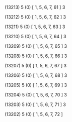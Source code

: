 (13213) 5 (0) [ 1, 5, 6, 7, 61 ] 3 


(13212) 5 (0) [ 1, 5, 6, 7, 62 ] 3 


(13211) 5 (0) [ 1, 5, 6, 7, 63 ] 3 


(13210) 5 (0) [ 1, 5, 6, 7, 64 ] 3 


(13209) 5 (0) [ 1, 5, 6, 7, 65 ] 3 


(13208) 5 (0) [ 1, 5, 6, 7, 66 ] 3 


(13207) 5 (0) [ 1, 5, 6, 7, 67 ] 3 


(13206) 5 (0) [ 1, 5, 6, 7, 68 ] 3 


(13205) 5 (0) [ 1, 5, 6, 7, 69 ] 3 


(13204) 5 (0) [ 1, 5, 6, 7, 70 ] 3 


(13203) 5 (0) [ 1, 5, 6, 7, 71 ] 3 


(13202) 5 (0) [ 1, 5, 6, 7, 72 ]  


